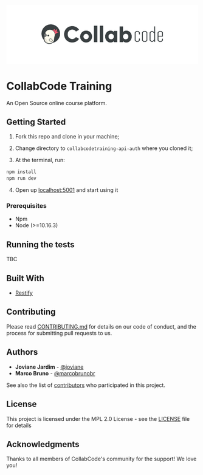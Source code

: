 ![CollabCode](collabcode.png "Logo da CollabCode")

# CollabCode Training

An Open Source online course platform.

## Getting Started

1. Fork this repo and clone in your machine;

2. Change directory to `collabcodetraining-api-auth` where you cloned it;

3. At the terminal, run:

```bash
npm install
npm run dev
```

4. Open up [localhost:5001](http://localhost:5001) and start using it

### Prerequisites

- Npm
- Node (>=10.16.3)

## Running the tests

TBC

## Built With

- [Restify](http://restify.com)

## Contributing

Please read [CONTRIBUTING.md](CONTRIBUTING.md) for details on our code of conduct, and the process for submitting pull requests to us.

## Authors

- **Joviane Jardim** - [@joviane](https://twitter.com/jovianejardim)
- **Marco Bruno** - [@marcobrunobr](https://twitter.com/marcobrunobr)

See also the list of [contributors](https://github.com/CollabCodeTech/collabcodetraining-api-auth/contributors) who participated in this project.

## License

This project is licensed under the MPL 2.0 License - see the [LICENSE](LICENSE.md) file for details

## Acknowledgments

Thanks to all members of CollabCode's community for the support! We love you!
